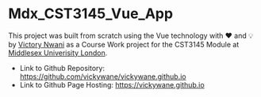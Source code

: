# Mdx_CST3145_Vue_App

This project was built from scratch using the Vue technology with ❤️ and 💡 by [Victory Nwani](https://www.linkedin.com/in/victory-nwani/) as a Course Work project for the CST3145 Module at [Middlesex Univerisity London](https://www.mdx.ac.uk/). 

- Link to Github Repository: https://github.com/vickywane/vickywane.github.io
- Link to Github Page Hosting: https://vickywane.github.io